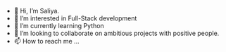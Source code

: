 - 👋 Hi, I’m Saliya.
- 👀 I’m interested in Full-Stack development
- 🌱 I’m currently learning Python
- 💞️ I’m looking to collaborate on ambitious projects with positive people.
- 📫 How to reach me ...

<!---
saliya-b/saliya-b is a ✨ special ✨ repository because its `README.md` (this file) appears on your GitHub profile.
You can click the Preview link to take a look at your changes.
--->
